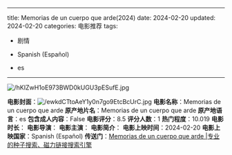 
---
title: Memorias de un cuerpo que arde(2024)
date: 2024-02-20
updated: 2024-02-20
categories: 电影推荐
tags:

- 剧情

- Spanish (Español)
- es
---

<img src="https://image.tmdb.org/t/p/original/hKIZwH1oE973BWD0kUGU3pESufE.jpg" alt="/hKIZwH1oE973BWD0kUGU3pESufE.jpg" title="/hKIZwH1oE973BWD0kUGU3pESufE.jpg">

**电影封面**：<img src="https://image.tmdb.org/t/p/w200/ewkdCTtoAeY1y0n7go9EtcBcUrC.jpg" alt="/ewkdCTtoAeY1y0n7go9EtcBcUrC.jpg" title="/ewkdCTtoAeY1y0n7go9EtcBcUrC.jpg">
**电影名称**：Memorias de un cuerpo que arde
**原产地片名**：Memorias de un cuerpo que arde
**原产地语言**：es
**包含成人内容**：False
**电影评分**：8.5
**评分人数**：1
**热门程度**：10.019
**电影时长**：
**电影导演**：
**电影主演**：
**电影简介**：
**电影上映时间**：2024-02-20
**电影上映国家**：Spanish (Español)
**传送门**：[Memorias de un cuerpo que arde |专业的种子搜索、磁力链接搜索引擎](https://movie.amd794.com:2083/?search=Memorias%20de%20un%20cuerpo%20que%20arde&ordering=&mode=match_phrase&page_size=10&page=1)


